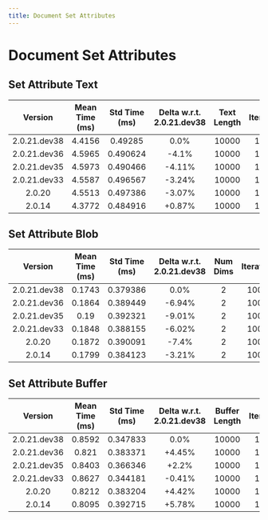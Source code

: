 ```yaml
---
title: Document Set Attributes
---
```

# Document Set Attributes

## Set Attribute Text

| Version | Mean Time (ms) | Std Time (ms) | Delta w.r.t. 2.0.21.dev38 | Text Length | Iterations |
| :---: | :---: | :---: | :---: | :---: | :---: |
| 2.0.21.dev38 | 4.4156 | 0.49285 | 0.0% | 10000 | 10000 |
| 2.0.21.dev36 | 4.5965 | 0.490624 | -4.1% | 10000 | 10000 |
| 2.0.21.dev35 | 4.5973 | 0.490466 | -4.11% | 10000 | 10000 |
| 2.0.21.dev33 | 4.5587 | 0.496567 | -3.24% | 10000 | 10000 |
| 2.0.20 | 4.5513 | 0.497386 | -3.07% | 10000 | 10000 |
| 2.0.14 | 4.3772 | 0.484916 | +0.87% | 10000 | 10000 |
## Set Attribute Blob

| Version | Mean Time (ms) | Std Time (ms) | Delta w.r.t. 2.0.21.dev38 | Num Dims | Iterations |
| :---: | :---: | :---: | :---: | :---: | :---: |
| 2.0.21.dev38 | 0.1743 | 0.379386 | 0.0% | 2 | 10000 |
| 2.0.21.dev36 | 0.1864 | 0.389449 | -6.94% | 2 | 10000 |
| 2.0.21.dev35 | 0.19 | 0.392321 | -9.01% | 2 | 10000 |
| 2.0.21.dev33 | 0.1848 | 0.388155 | -6.02% | 2 | 10000 |
| 2.0.20 | 0.1872 | 0.390091 | -7.4% | 2 | 10000 |
| 2.0.14 | 0.1799 | 0.384123 | -3.21% | 2 | 10000 |
## Set Attribute Buffer

| Version | Mean Time (ms) | Std Time (ms) | Delta w.r.t. 2.0.21.dev38 | Buffer Length | Iterations |
| :---: | :---: | :---: | :---: | :---: | :---: |
| 2.0.21.dev38 | 0.8592 | 0.347833 | 0.0% | 10000 | 10000 |
| 2.0.21.dev36 | 0.821 | 0.383371 | +4.45% | 10000 | 10000 |
| 2.0.21.dev35 | 0.8403 | 0.366346 | +2.2% | 10000 | 10000 |
| 2.0.21.dev33 | 0.8627 | 0.344181 | -0.41% | 10000 | 10000 |
| 2.0.20 | 0.8212 | 0.383204 | +4.42% | 10000 | 10000 |
| 2.0.14 | 0.8095 | 0.392715 | +5.78% | 10000 | 10000 |
